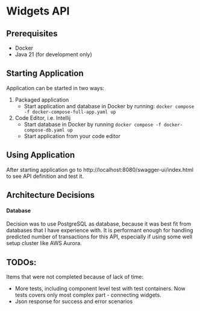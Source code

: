 # Widgets API

## Prerequisites
- Docker
- Java 21 (for development only)

## Starting Application
Application can be started in two ways:
1) Packaged application
   - Start application and database in Docker by running: `docker compose -f docker-compose-full-app.yaml up`
2) Code Editor, i.e. Intellij
    - Start database in Docker by running `docker compose -f docker-compose-db.yaml up`
    - Start application from your code editor

## Using Application
After starting application go to http://localhost:8080/swagger-ui/index.html to see API definition and test it.

## Architecture Decisions
#### Database
Decision was to use PostgreSQL as database, because it was best fit from databases that I have experience with.
It is performant enough for handling predicted number of transactions for this API, especially if using some well setup cluster like AWS Aurora.

## TODOs:
Items that were not completed because of lack of time:
- More tests, including component level test with test containers. Now tests covers only most complex part - connecting widgets. 
- Json response for success and error scenarios 
